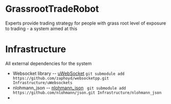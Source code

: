 # GrassrootTradeRobot
Experts provide trading strategy for people with grass root level of exposure to trading - a system aimed at this



# Infrastructure
All external dependencies for the system

* Websocket library -- [uWebSocket](https://github.com/uNetworking/uWebSockets)
```git submodule add https://github.com/zaphoyd/websocketpp.git Infrastructure/uWebsockets```
* nlohmann_json -- [nlohmann_json](https://github.com/nlohmann/json.git)
``` git submodule add https://github.com/nlohmann/json.git Infrastructure/nlohmann_json```
* 